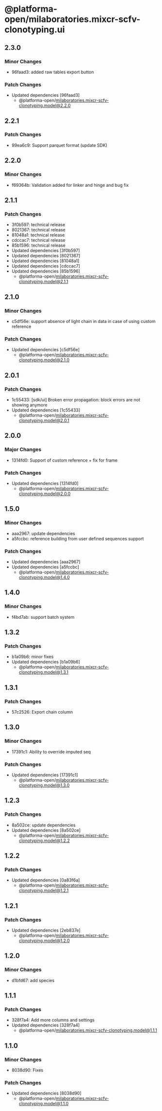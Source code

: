 # @platforma-open/milaboratories.mixcr-scfv-clonotyping.ui

## 2.3.0

### Minor Changes

- 96faad3: added raw tables export button

### Patch Changes

- Updated dependencies [96faad3]
  - @platforma-open/milaboratories.mixcr-scfv-clonotyping.model@2.2.0

## 2.2.1

### Patch Changes

- 99ea6c9: Support parquet format (update SDK)

## 2.2.0

### Minor Changes

- f69364b: Validation added for linker and hinge and bug fix

## 2.1.1

### Patch Changes

- 3f0b597: technical release
- 8021367: technical release
- 81048a1: technical release
- cdccac7: technical release
- 85b1596: technical release
- Updated dependencies [3f0b597]
- Updated dependencies [8021367]
- Updated dependencies [81048a1]
- Updated dependencies [cdccac7]
- Updated dependencies [85b1596]
  - @platforma-open/milaboratories.mixcr-scfv-clonotyping.model@2.1.1

## 2.1.0

### Minor Changes

- c5df56e: support absence of light chain in data in case of using custom reference

### Patch Changes

- Updated dependencies [c5df56e]
  - @platforma-open/milaboratories.mixcr-scfv-clonotyping.model@2.1.0

## 2.0.1

### Patch Changes

- 1c55433: [sdk/ui] Broken error propagation: block errors are not showing anymore
- Updated dependencies [1c55433]
  - @platforma-open/milaboratories.mixcr-scfv-clonotyping.model@2.0.1

## 2.0.0

### Major Changes

- 1314fd0: Support of custom reference + fix for frame

### Patch Changes

- Updated dependencies [1314fd0]
  - @platforma-open/milaboratories.mixcr-scfv-clonotyping.model@2.0.0

## 1.5.0

### Minor Changes

- aaa2967: update dependencies
- a5fccbc: reference building from user defined sequences support

### Patch Changes

- Updated dependencies [aaa2967]
- Updated dependencies [a5fccbc]
  - @platforma-open/milaboratories.mixcr-scfv-clonotyping.model@1.4.0

## 1.4.0

### Minor Changes

- f4bd7ab: support batch system

## 1.3.2

### Patch Changes

- b1a09b6: minor fixes
- Updated dependencies [b1a09b6]
  - @platforma-open/milaboratories.mixcr-scfv-clonotyping.model@1.3.1

## 1.3.1

### Patch Changes

- 57c2526: Export chain column

## 1.3.0

### Minor Changes

- 17391c1: Ability to override imputed seq

### Patch Changes

- Updated dependencies [17391c1]
  - @platforma-open/milaboratories.mixcr-scfv-clonotyping.model@1.3.0

## 1.2.3

### Patch Changes

- 8a502ce: update dependencies
- Updated dependencies [8a502ce]
  - @platforma-open/milaboratories.mixcr-scfv-clonotyping.model@1.2.2

## 1.2.2

### Patch Changes

- Updated dependencies [0a83f6a]
  - @platforma-open/milaboratories.mixcr-scfv-clonotyping.model@1.2.1

## 1.2.1

### Patch Changes

- Updated dependencies [2eb837e]
  - @platforma-open/milaboratories.mixcr-scfv-clonotyping.model@1.2.0

## 1.2.0

### Minor Changes

- d1bfd67: add species

## 1.1.1

### Patch Changes

- 328f7a4: Add more columns and settings
- Updated dependencies [328f7a4]
  - @platforma-open/milaboratories.mixcr-scfv-clonotyping.model@1.1.1

## 1.1.0

### Minor Changes

- 8038d90: Fixes

### Patch Changes

- Updated dependencies [8038d90]
  - @platforma-open/milaboratories.mixcr-scfv-clonotyping.model@1.1.0
